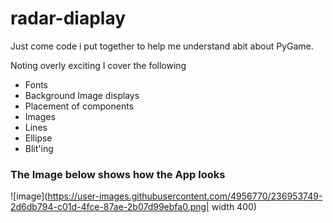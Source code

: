 # radar-diaplay
Just come code i put together to help me understand abit about PyGame.

Noting overly exciting I cover the following
 * Fonts
 * Background Image displays
 * Placement of components
 * Images
 * Lines
 * Ellipse
 * Blit'ing

### The Image below shows how the App looks
![image](https://user-images.githubusercontent.com/4956770/236953749-2d6db794-c01d-4fce-87ae-2b07d99ebfa0.png| width 400)




